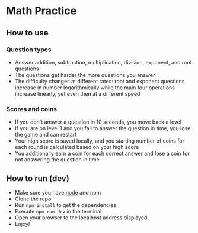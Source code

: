 # Math Practice
## How to use
### Question types
- Answer addition, subtraction, multiplication, division, exponent, and root questions
- The questions get harder the more questions you answer
- The difficulty changes at different rates: root and exponent questions increase in number logarithmically while the main four operations increase linearly, yet even then at a different speed

### Scores and coins
- If you don't answer a question in 10 seconds, you move back a level
- If you are on level 1 and you fail to answer the question in time, you lose the game and can restart
- Your high score is saved locally, and you starting number of coins for each round is calculated based on your high score
- You additionally earn a coin for each correct answer and lose a coin for not answering the question in time

## How to run (dev)
- Make sure you have [node](https://nodejs.org/en/) and npm
- Clone the repo
- Run `npm install` to get the dependencies
- Execute `npm run dev` in the terminal
- Open your browser to the localhost address displayed
- Enjoy!
